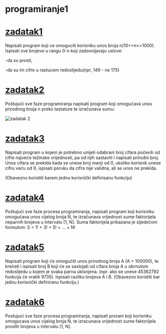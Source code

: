 # programiranje1

# [zadatak1](https://github.com/Benjamin71000/programiranje1/blob/main/zadatak1.cpp)

Napisati program koji ce omoguciti korisniku unos broja n(10<=n<=1000).
Ispisati sve brojeve u rangu 0-n koji zadovoljavaju uslove:

-da su prosti,

-da su im cifre u rastucem redoslijedu(npr, 149 - ne 175)

# [zadatak2](https://github.com/Benjamin71000/programiranje1/blob/main/zadatak2.cpp)
Poštujući sve faze programiranja napisati program koji omogućava unos prirodnog broja n preko tastature te izračunava sumu:



![zadatak 2](https://user-images.githubusercontent.com/96847840/152553735-f0bb1e32-3829-4e19-9d9b-1107fc53764e.png)

# [zadatak3](https://github.com/Benjamin71000/programiranje1/blob/main/zadatak3.cpp)
Napisati program u kojem je potrebno unijeti odabrani broj cifara počevši od cifre najveće težinske vrijednosti, pa od njih sastaviti i napisati prirodni broj. Unos cifara se prekida kada se unese broj manji od 0, ukoliko korisnik unese cifru veću od 9, ispisati poruku da cifra nije validna, ali se unos ne prekida.

(Obavezno koristiti barem jednu korisnički definisanu funkciju)


# [zadatak4](https://github.com/Benjamin71000/programiranje1/blob/main/zadatak4.cpp)
Poštujući sve faze procesa programiranja, napisati program koji korisniku omogućava unos cijelog broja N, te izračunava vrijednost sume faktorijela neparnih brojeva u intervalu [1, N]. Suma faktorijela prikazana je sljedećom formulom: S = 1! + 3! + 5! + ... + N!


# [zadatak5](https://github.com/Benjamin71000/programiranje1/blob/main/zadatak5.cpp)
Napisati program koji će omogućiti unos prirodnog broja A (A > 100000), te kreirati i ispisati broj B koji će se sastojati od cifara broja A u obrnutom redoslijedu u kojem je svaka parna uklonjena. (npr. ako se unese 45362792 funkcija će vratiti 9735). Ispisati razliku brojeva A i B. (Obavezno koristiti bar jednu korisnički definiranu funkciju.)


# [zadatak6](https://github.com/Benjamin71000/programiranje1/blob/main/zadatak6.cpp)
Postujuci sve faze procesa programiranja, napisati proram koji korisniku omogucava unos cijelog broja N, te izracunava vrijednost sume faktorijela prostih brojeva u intervalu [1, N].
